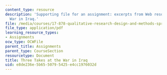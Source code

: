 ```yaml
---
content_type: resource
description: 'Supporting file for an assignment: excerpts from Web resources on the
  War in Iraq.'
file: /media/courses/17-878-qualitative-research-design-and-methods-spring-2005/e8de236e5b6550795425e4cc1976032d_exercise_no_1.pdf
file_type: application/pdf
learning_resource_types:
- Assignments
ocw_type: OCWFile
parent_title: Assignments
parent_type: CourseSection
resourcetype: Document
title: Three Takes at the War in Iraq
uid: e8de236e-5b65-5079-5425-e4cc1976032d
---
```

